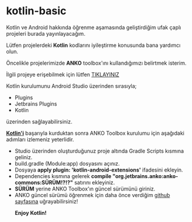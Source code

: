 # kotlin-basic
Kotlin ve Android hakkında öğrenme aşamasında geliştirdiğim ufak çaplı projeleri burada yayınlayacağım.

Lütfen projelerdeki <b>Kotlin</b> kodlarını iyileştirme konusunda bana yardımcı olun. 

Öncelikle projelerimizde <b>ANKO</b> toolbox'ını kullandığımızı belirtmek isterim.

İlgili projeye erişebilmek için lütfen <a href="https://github.com/Kotlin/anko/blob/master/README.md">TIKLAYINIZ</a>

Kotlin kurulumunu Android Studio üzerinden sırasıyla;
<ul>
  <li>Plugins</li>
  <li>Jetbrains Plugins</li>
  <li>Kotlin</li> 
</ul> üzerinden sağlayabilirsiniz. 

<a href="https://kotlinlang.org/"><b>Kotlin'i</b></a> başarıyla kurduktan sonra ANKO Toolbox kurulumu için aşağıdaki adımları izlemeniz yeterlidir. 

<ul>
  <li>Studio üzerinden oluşturduğunuz proje altında Gradle Scripts kısmına geliniz.</li>
  <li>build.gradle (Module:app) dosyasını açınız.</li>
  <li>Dosyaya <b>apply plugin: 'kotlin-android-extensions'</b> ifadesini ekleyin.</li>
  <li>Dependencies kısmına gelerek <b>compile "org.jetbrains.anko:anko-commons:SÜRÜM!?!?"</b> satırını ekleyiniz.
  <li><b>SÜRÜM</b> yerine ANKO Toolbox'ın güncel sürümünü giriniz.
  <li>ANKO güncel sürümü öğrenmek için daha önce verdiğim <a href="https://github.com/Kotlin/anko/blob/master/README.md">github sayfasına</a> uğrayabilirsiniz!


<b>Enjoy Kotlin!</b>
